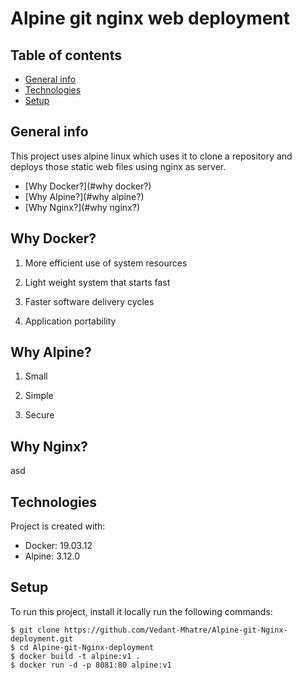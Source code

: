 # Alpine git nginx web deployment

## Table of contents
* [General info](#general-info)
* [Technologies](#technologies)
* [Setup](#setup)

## General info
This project uses alpine linux which uses it to clone a repository and deploys those static web files using nginx as server.
* [Why Docker?](#why docker?)
* [Why Alpine?](#why alpine?)
* [Why Nginx?](#why nginx?)
	
## Why Docker?
1. More efficient use of system resources

2. Light weight system that starts fast

3. Faster software delivery cycles

4. Application portability

## Why Alpine?
1. Small

2. Simple

3. Secure

## Why Nginx?
asd


## Technologies
Project is created with:
* Docker: 19.03.12
* Alpine: 3.12.0

	
## Setup
To run this project, install it locally run the following commands:

```
$ git clone https://github.com/Vedant-Mhatre/Alpine-git-Nginx-deployment.git
$ cd Alpine-git-Nginx-deployment
$ docker build -t alpine:v1 .
$ docker run -d -p 8081:80 alpine:v1
```
